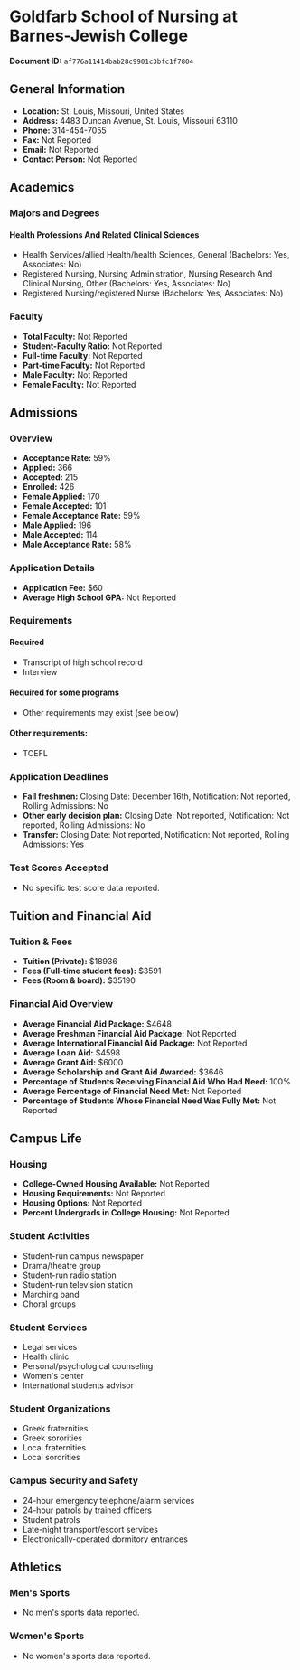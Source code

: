 # Goldfarb School of Nursing at Barnes-Jewish College

**Document ID:** `af776a11414bab28c9901c3bfc1f7804`

## General Information

- **Location:** St. Louis, Missouri, United States
- **Address:** 4483 Duncan Avenue, St. Louis, Missouri 63110
- **Phone:** 314-454-7055
- **Fax:** Not Reported
- **Email:** Not Reported
- **Contact Person:** Not Reported

## Academics

### Majors and Degrees

#### Health Professions And Related Clinical Sciences

- Health Services/allied Health/health Sciences, General (Bachelors: Yes, Associates: No)
- Registered Nursing, Nursing Administration, Nursing Research And Clinical Nursing, Other (Bachelors: Yes, Associates: No)
- Registered Nursing/registered Nurse (Bachelors: Yes, Associates: No)

### Faculty

- **Total Faculty:** Not Reported
- **Student-Faculty Ratio:** Not Reported
- **Full-time Faculty:** Not Reported
- **Part-time Faculty:** Not Reported
- **Male Faculty:** Not Reported
- **Female Faculty:** Not Reported

## Admissions

### Overview

- **Acceptance Rate:** 59%
- **Applied:** 366
- **Accepted:** 215
- **Enrolled:** 426
- **Female Applied:** 170
- **Female Accepted:** 101
- **Female Acceptance Rate:** 59%
- **Male Applied:** 196
- **Male Accepted:** 114
- **Male Acceptance Rate:** 58%

### Application Details

- **Application Fee:** $60
- **Average High School GPA:** Not Reported

### Requirements

#### Required

- Transcript of high school record
- Interview

#### Required for some programs

- Other requirements may exist (see below)

#### Other requirements:

- TOEFL

### Application Deadlines

- **Fall freshmen:** Closing Date: December 16th, Notification: Not reported, Rolling Admissions: No
- **Other early decision plan:** Closing Date: Not reported, Notification: Not reported, Rolling Admissions: No
- **Transfer:** Closing Date: Not reported, Notification: Not reported, Rolling Admissions: Yes

### Test Scores Accepted

- No specific test score data reported.

## Tuition and Financial Aid

### Tuition & Fees

- **Tuition (Private):** $18936
- **Fees (Full-time student fees):** $3591
- **Fees (Room & board):** $35190

### Financial Aid Overview

- **Average Financial Aid Package:** $4648
- **Average Freshman Financial Aid Package:** Not Reported
- **Average International Financial Aid Package:** Not Reported
- **Average Loan Aid:** $4598
- **Average Grant Aid:** $6000
- **Average Scholarship and Grant Aid Awarded:** $3646
- **Percentage of Students Receiving Financial Aid Who Had Need:** 100%
- **Average Percentage of Financial Need Met:** Not Reported
- **Percentage of Students Whose Financial Need Was Fully Met:** Not Reported

## Campus Life

### Housing

- **College-Owned Housing Available:** Not Reported
- **Housing Requirements:** Not Reported
- **Housing Options:** Not Reported
- **Percent Undergrads in College Housing:** Not Reported

### Student Activities

- Student-run campus newspaper
- Drama/theatre group
- Student-run radio station
- Student-run television station
- Marching band
- Choral groups

### Student Services

- Legal services
- Health clinic
- Personal/psychological counseling
- Women's center
- International students advisor

### Student Organizations

- Greek fraternities
- Greek sororities
- Local fraternities
- Local sororities

### Campus Security and Safety

- 24-hour emergency telephone/alarm services
- 24-hour patrols by trained officers
- Student patrols
- Late-night transport/escort services
- Electronically-operated dormitory entrances

## Athletics

### Men's Sports

- No men's sports data reported.

### Women's Sports

- No women's sports data reported.
